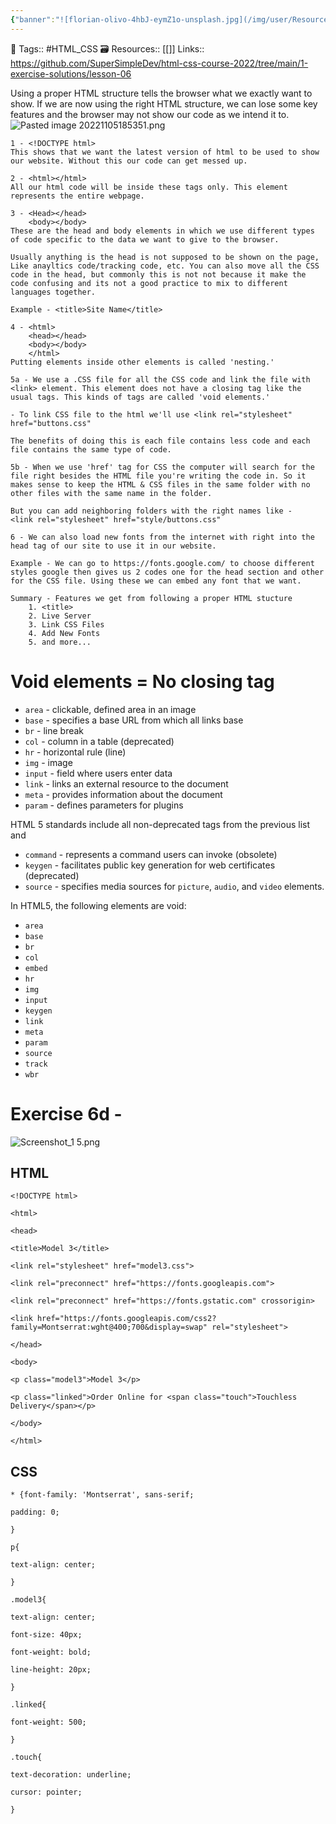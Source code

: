 ```yaml
---
{"banner":"![florian-olivo-4hbJ-eymZ1o-unsplash.jpg](/img/user/Resources/%F0%9F%93%81%20Files/%F0%9F%93%B8Images/florian-olivo-4hbJ-eymZ1o-unsplash.jpg)","dg-publish":true,"permalink":"/coding/html-and-css/chapter-06-the-html-structure/","dgPassFrontmatter":true,"noteIcon":"3","created":"2023-11-14T21:08:36.604+05:30","updated":"2023-12-26T20:41:57.553+05:30"}
---
```


🧶 Tags:: #HTML_CSS 
🗃 Resources:: [[]]
Links:: https://github.com/SuperSimpleDev/html-css-course-2022/tree/main/1-exercise-solutions/lesson-06

Using a proper HTML structure tells the browser what we exactly want to show. If we are now using the right HTML structure, we can lose some key features and the browser may not show our code as we intend it to.
![Pasted image 20221105185351.png](/img/user/Resources/%F0%9F%93%81%20Files/%F0%9F%93%B8Images/Pasted%20image%2020221105185351.png)
```
1 - <!DOCTYPE html>
This shows that we want the latest version of html to be used to show our website. Without this our code can get messed up.

2 - <html></html>
All our html code will be inside these tags only. This element represents the entire webpage.

3 - <Head></head>
	<body></body>
These are the head and body elements in which we use different types of code specific to the data we want to give to the browser.

Usually anything is the head is not supposed to be shown on the page, Like anayltics code/tracking code, etc. You can also move all the CSS code in the head, but commonly this is not not because it make the code confusing and its not a good practice to mix to different languages together.

Example - <title>Site Name</title>

4 - <html>
	<head></head>
	<body></body>
	</html>
Putting elements inside other elements is called 'nesting.'

5a - We use a .CSS file for all the CSS code and link the file with <link> element. This element does not have a closing tag like the usual tags. This kinds of tags are called 'void elements.'

- To link CSS file to the html we'll use <link rel="stylesheet" href="buttons.css"

The benefits of doing this is each file contains less code and each file contains the same type of code.

5b - When we use 'href' tag for CSS the computer will search for the file right besides the HTML file you're writing the code in. So it makes sense to keep the HTML & CSS files in the same folder with no other files with the same name in the folder.

But you can add neighboring folders with the right names like -
<link rel="stylesheet" href="style/buttons.css"

6 - We can also load new fonts from the internet with right into the head tag of our site to use it in our website.

Example - We can go to https://fonts.google.com/ to choose different styles google then gives us 2 codes one for the head section and other for the CSS file. Using these we can embed any font that we want.

Summary - Features we get from following a proper HTML stucture
	1. <title>
	2. Live Server
	3. Link CSS Files
	4. Add New Fonts
	5. and more...
```

# Void elements = No closing tag

-   `area` - clickable, defined area in an image
-   `base` - specifies a base URL from which all links base
-   `br` - line break
-   `col` - column in a table (deprecated)
-   `hr` - horizontal rule (line)
-   `img` - image
-   `input` - field where users enter data
-   `link` - links an external resource to the document
-   `meta` - provides information about the document
-   `param` - defines parameters for plugins

HTML 5 standards include all non-deprecated tags from the previous list and

-   `command` - represents a command users can invoke (obsolete)
-   `keygen` - facilitates public key generation for web certificates (deprecated)
-   `source` - specifies media sources for `picture`, `audio`, and `video` elements.


In HTML5, the following elements are void:

-   `area`
-   `base`
-   `br`
-   `col`
-   `embed`
-   `hr`
-   `img`
-   `input`
-   `keygen`
-   `link`
-   `meta`
-   `param`
-   `source`
-   `track`
-   `wbr`

# Exercise 6d -
![Screenshot_1 5.png](/img/user/Resources/%F0%9F%93%81%20Files/%F0%9F%93%B8Images/Screenshot_1%205.png)

## HTML
```
<!DOCTYPE html>

<html>

<head>

<title>Model 3</title>

<link rel="stylesheet" href="model3.css">

<link rel="preconnect" href="https://fonts.googleapis.com">

<link rel="preconnect" href="https://fonts.gstatic.com" crossorigin>

<link href="https://fonts.googleapis.com/css2?family=Montserrat:wght@400;700&display=swap" rel="stylesheet">

</head>

<body>

<p class="model3">Model 3</p>

<p class="linked">Order Online for <span class="touch">Touchless Delivery</span></p>

</body>

</html>
```

## CSS
```
* {font-family: 'Montserrat', sans-serif;

padding: 0;

}

p{

text-align: center;

}

.model3{

text-align: center;

font-size: 40px;

font-weight: bold;

line-height: 20px;

}

.linked{

font-weight: 500;

}

.touch{

text-decoration: underline;

cursor: pointer;

}
```